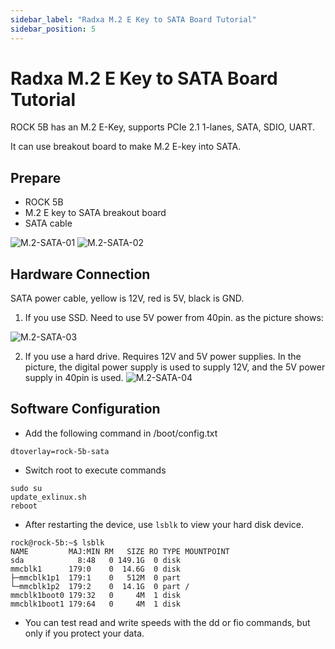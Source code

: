 ```yaml
---
sidebar_label: "Radxa M.2 E Key to SATA Board Tutorial"
sidebar_position: 5
---
```


# Radxa M.2 E Key to SATA Board Tutorial

ROCK 5B has an M.2 E-Key, supports PCIe 2.1 1-lanes, SATA, SDIO, UART.

It can use breakout board to make M.2 E-key into SATA.

## Prepare

- ROCK 5B
- M.2 E key to SATA breakout board
- SATA cable

![M.2-SATA-01](/zh/img/rock5b/m2-sata-01.webp)
![M.2-SATA-02](/zh/img/rock5b/m2-sata-02.webp)

## Hardware Connection

SATA power cable, yellow is 12V, red is 5V, black is GND.

1. If you use SSD. Need to use 5V power from 40pin. as the picture shows:

![M.2-SATA-03](/zh/img/rock5b/m2-sata-03.webp)

2. If you use a hard drive. Requires 12V and 5V power supplies. In the picture, the digital power supply is used to supply 12V, and the 5V power supply in 40pin is used.
   ![M.2-SATA-04](/zh/img/rock5b/m2-sata-04.webp)

## Software Configuration

- Add the following command in /boot/config.txt

```
dtoverlay=rock-5b-sata
```

- Switch root to execute commands

```
sudo su
update_exlinux.sh
reboot
```

- After restarting the device, use `lsblk` to view your hard disk device.

```
rock@rock-5b:~$ lsblk
NAME         MAJ:MIN RM   SIZE RO TYPE MOUNTPOINT
sda            8:48   0 149.1G  0 disk
mmcblk1      179:0    0  14.6G  0 disk
├─mmcblk1p1  179:1    0   512M  0 part
└─mmcblk1p2  179:2    0  14.1G  0 part /
mmcblk1boot0 179:32   0     4M  1 disk
mmcblk1boot1 179:64   0     4M  1 disk
```

- You can test read and write speeds with the dd or fio commands, but only if you protect your data.
